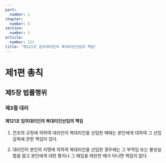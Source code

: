 ```yaml
---
part:
  number: 1
chapter:
  number: 5
section:
  number: 3
article:
  number: 121
title: "제121조 임의대리인의 복대리인선임의 책임"
---
```


# 제1편 총칙

## 제5장 법률행위

### 제3절 대리

#### 제121조 임의대리인의 복대리인선임의 책임

1. 전조의 규정에 의하여 대리인이 복대리인을 선임한 때에는 본인에게 대하여 그 선임감독에 관한 책임이 있다.

2. 대리인이 본인의 지명에 의하여 복대리인을 선임한 경우에는 그 부적임 또는 불성실함을 알고 본인에게 대한 통지나 그 해임을 태만한 때가 아니면 책임이 없다.
